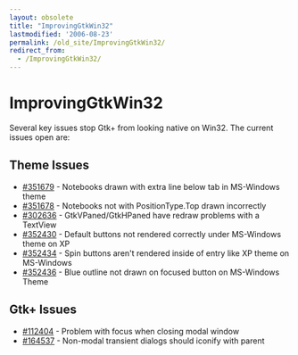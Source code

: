 ```yaml
---
layout: obsolete
title: "ImprovingGtkWin32"
lastmodified: '2006-08-23'
permalink: /old_site/ImprovingGtkWin32/
redirect_from:
  - /ImprovingGtkWin32/
---
```


ImprovingGtkWin32
=================

Several key issues stop Gtk+ from looking native on Win32. The current issues open are:

Theme Issues
------------

-   [\#351679](http://bugzilla.gnome.org/show_bug.cgi?id=351679) - Notebooks drawn with extra line below tab in MS-Windows theme
-   [\#351678](http://bugzilla.gnome.org/show_bug.cgi?id=351678) - Notebooks not with PositionType.Top drawn incorrectly
-   [\#302636](http://bugzilla.gnome.org/show_bug.cgi?id=302636) - GtkVPaned/GtkHPaned have redraw problems with a TextView
-   [\#352430](http://bugzilla.gnome.org/show_bug.cgi?id=352430) - Default buttons not rendered correctly under MS-Windows theme on XP
-   [\#352434](http://bugzilla.gnome.org/show_bug.cgi?id=352434) - Spin buttons aren't rendered inside of entry like XP theme on MS-Windows
-   [\#352436](http://bugzilla.gnome.org/show_bug.cgi?id=352436) - Blue outline not drawn on focused button on MS-Windows Theme

Gtk+ Issues
-----------

-   [\#112404](http://bugzilla.gnome.org/show_bug.cgi?id=112404) - Problem with focus when closing modal window
-   [\#164537](http://bugzilla.gnome.org/show_bug.cgi?id=164537) - Non-modal transient dialogs should iconify with parent



